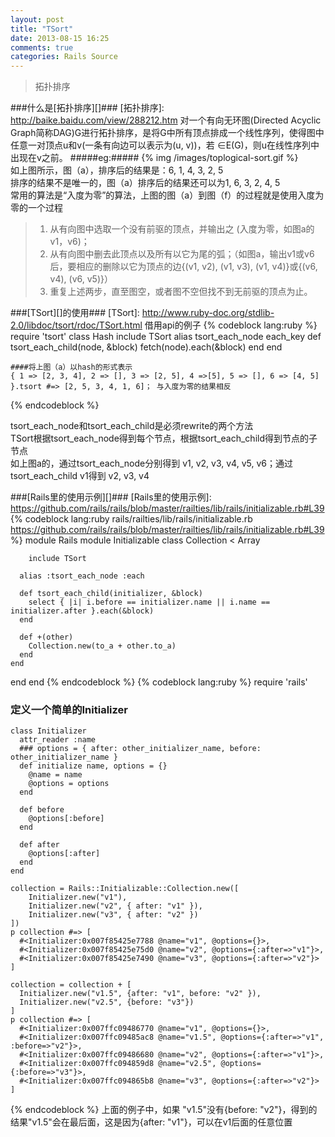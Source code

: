 ```yaml
---
layout: post
title: "TSort"
date: 2013-08-15 16:25
comments: true
categories: Rails Source
---
```

>拓扑排序

###什么是[拓扑排序][]###
  [拓扑排序]: http://baike.baidu.com/view/288212.htm
对一个有向无环图(Directed Acyclic Graph简称DAG)G进行拓扑排序，是将G中所有顶点排成一个线性序列，使得图中任意一对顶点u和v(一条有向边可以表示为(u, v))，若 ∈E(G)，则u在线性序列中出现在v之前。
#####eg:#####
{% img /images/toplogical-sort.gif %}
<br />
如上图所示，图（a），排序后的结果是：6, 1, 4, 3, 2, 5  
排序的结果不是唯一的，图（a）排序后的结果还可以为1, 6, 3, 2, 4, 5
<br />
常用的算法是“入度为零”的算法，上图的图（a）到图（f）的过程就是使用入度为零的一个过程
>1. 从有向图中选取一个没有前驱的顶点，并输出之 (入度为零，如图a的v1，v6)；
>2. 从有向图中删去此顶点以及所有以它为尾的弧；（如图a，输出v1或v6后，要相应的删除以它为顶点的边{(v1, v2), (v1, v3), (v1, v4)}或{(v6, v4), (v6, v5)}）
>3. 重复上述两步，直至图空，或者图不空但找不到无前驱的顶点为止。

###[TSort][]的使用###
  [TSort]: http://www.ruby-doc.org/stdlib-2.0/libdoc/tsort/rdoc/TSort.html
借用api的例子
{% codeblock lang:ruby %}
	require 'tsort'
	class Hash
	  include TSort
	  alias tsort_each_node each_key
	  def tsort_each_child(node, &block)
    	fetch(node).each(&block)
      end
	end
	
	####将上图（a）以hash的形式表示
	{ 1 => [2, 3, 4], 2 => [], 3 => [2, 5], 4 =>[5], 5 => [], 6 => [4, 5] }.tsort #=> [2, 5, 3, 4, 1, 6]； 与入度为零的结果相反
{% endcodeblock %}
	
tsort_each_node和tsort_each_child是必须rewrite的两个方法  
TSort根据tsort_each_node得到每个节点，根据tsort_each_child得到节点的子节点  
如上图a的，通过tsort_each_node分别得到 v1, v2, v3, v4, v5, v6；通过tsort_each_child v1得到 v2, v3, v4

###[Rails里的使用示例][]###
  [Rails里的使用示例]: https://github.com/rails/rails/blob/master/railties/lib/rails/initializable.rb#L39
{% codeblock lang:ruby rails/railties/lib/rails/initializable.rb https://github.com/rails/rails/blob/master/railties/lib/rails/initializable.rb#L39 %}
module Rails
  module Initializable
	  class Collection < Array
	  
	  	include TSort
     
      alias :tsort_each_node :each
      
      def tsort_each_child(initializer, &block)
        select { |i| i.before == initializer.name || i.name == initializer.after }.each(&block)
      end

      def +(other)
        Collection.new(to_a + other.to_a)
      end
    end
  end
end
{% endcodeblock %}
{% codeblock lang:ruby %}
 require 'rails'
 ### 定义一个简单的Initializer
	class Initializer
	  attr_reader :name
	  ### options = { after: other_initializer_name, before: other_initializer_name }
	  def initialize name, options = {}
	    @name = name
	    @options = options
	  end
	  
	  def before
	    @options[:before]
	  end
	  
	  def after
	    @options[:after]
	  end
	end
	
	collection = Rails::Initializable::Collection.new([
		Initializer.new("v1"),
		Initializer.new("v2", { after: "v1" }),
		Initializer.new("v3", { after: "v2" })
	])
	p collection #=> [
	  #<Initializer:0x007f85425e7788 @name="v1", @options={}>,
	  #<Initializer:0x007f85425e75d0 @name="v2", @options={:after=>"v1"}>,
	  #<Initializer:0x007f85425e7490 @name="v3", @options={:after=>"v2"}>
	]
	
	collection = collection + [
	  Initializer.new("v1.5", {after: "v1", before: "v2" }), 
	  Initializer.new("v2.5", {before: "v3"})
	]
	p collection #=> [
	  #<Initializer:0x007ffc09486770 @name="v1", @options={}>,
	  #<Initializer:0x007ffc09485ac8 @name="v1.5", @options={:after=>"v1", :before=>"v2"}>,
	  #<Initializer:0x007ffc09486680 @name="v2", @options={:after=>"v1"}>,
	  #<Initializer:0x007ffc094859d8 @name="v2.5", @options={:before=>"v3"}>,
	  #<Initializer:0x007ffc094865b8 @name="v3", @options={:after=>"v2"}>
	]
{% endcodeblock %}
上面的例子中，如果 "v1.5"没有{before: "v2"}，得到的结果"v1.5"会在最后面，这是因为{after: "v1"}，可以在v1后面的任意位置